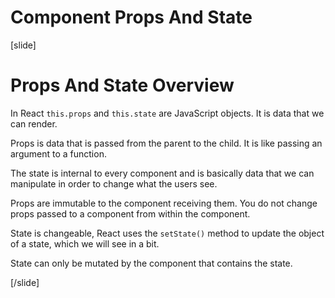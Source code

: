 # Component Props And State

[slide]

# Props And State Overview

In React `this.props` and `this.state` are JavaScript objects. It is data that we can render.

Props is data that is passed from the parent to the child. It is like passing an argument to a function.

The state is internal to every component and is basically data that we can manipulate in order to change what the users see.

Props are immutable to the component receiving them. You do not change props passed to a component from within the component.

State is changeable, React uses the `setState()` method to update the object of a state, which we will see in a bit. 

State can only be mutated by the component that contains the state.

[/slide]

